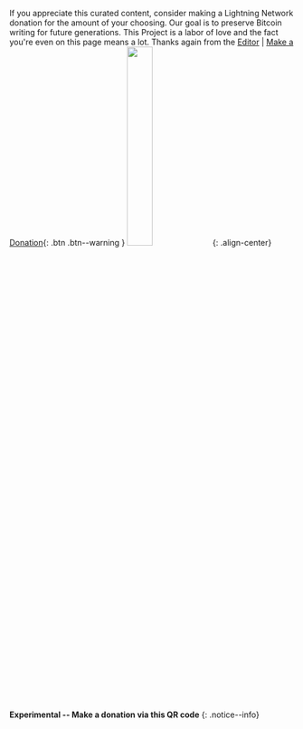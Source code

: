 
If you appreciate this curated content, consider making a Lightning Network donation for the amount of your choosing. Our goal is to preserve Bitcoin writing for future generations. This Project is a labor of love and the fact you're even on this page means a lot. Thanks again from the [Editor](https://twitter.com/_joerodgers) | [Make a Donation](https://paywall.link/to/thanks){: .btn .btn--warning }
<img src="https://paywall.link/to/donation" style="width: 30%; height: 30%"/>{: .align-center}
**Experimental -- Make a donation via this QR code**
{: .notice--info}
